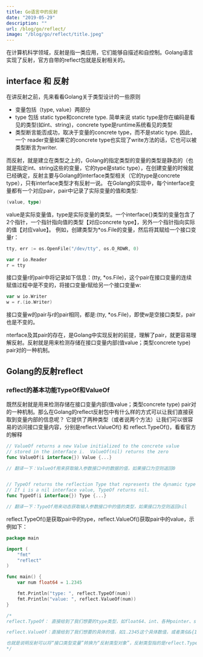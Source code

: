 ```yaml
---
title: Go语言中的反射
date: "2019-05-29"
description: ""
url: /blog/go/reflect/
image: "/blog/go/reflect/title.jpeg"
---
```

在计算机科学领域，反射是指一类应用，它们能够自描述和自控制。Golang语言实现了反射，官方自带的reflect包就是反射相关的。

<!--more-->

## interface 和 反射
在讲反射之前，先来看看Golang关于类型设计的一些原则

* 变量包括（type, value）两部分
* type 包括 static type和concrete type. 简单来说 static type是你在编码是看见的类型(如int、string)，concrete type是runtime系统看见的类型
* 类型断言能否成功，取决于变量的concrete type，而不是static type. 因此，一个 reader变量如果它的concrete type也实现了write方法的话，它也可以被类型断言为writer.

而反射，就是建立在类型之上的，Golang的指定类型的变量的类型是静态的（也就是指定int、string这些的变量，它的type是static type），在创建变量的时候就已经确定，反射主要与Golang的interface类型相关（它的type是concrete type），只有interface类型才有反射一说。
在Golang的实现中，每个interface变量都有一个对应pair，pair中记录了实际变量的值和类型:
``` go
(value, type)
``` 
value是实际变量值，type是实际变量的类型。一个interface{}类型的变量包含了2个指针，一个指针指向值的类型【对应concrete type】，另外一个指针指向实际的值【对应value】。
例如，创建类型为*os.File的变量，然后将其赋给一个接口变量r：
``` go
tty, err := os.OpenFile("/dev/tty", os.O_RDWR, 0)

var r io.Reader
r = tty
``` 
接口变量r的pair中将记录如下信息：(tty, *os.File)，这个pair在接口变量的连续赋值过程中是不变的，将接口变量r赋给另一个接口变量w:

``` go
var w io.Writer
w = r.(io.Writer)
``` 
接口变量w的pair与r的pair相同，都是:(tty, *os.File)，即使w是空接口类型，pair也是不变的。

nterface及其pair的存在，是Golang中实现反射的前提，理解了pair，就更容易理解反射。反射就是用来检测存储在接口变量内部(值value；类型concrete type) pair对的一种机制。
## Golang的反射reflect
### reflect的基本功能TypeOf和ValueOf
既然反射就是用来检测存储在接口变量内部(值value；类型concrete type) pair对的一种机制。那么在Golang的reflect反射包中有什么样的方式可以让我们直接获取到变量内部的信息呢？ 它提供了两种类型（或者说两个方法）让我们可以很容易的访问接口变量内容，分别是reflect.ValueOf() 和 reflect.TypeOf()，看看官方的解释

``` go
// ValueOf returns a new Value initialized to the concrete value
// stored in the interface i.  ValueOf(nil) returns the zero 
func ValueOf(i interface{}) Value {...}

// 翻译一下：ValueOf用来获取输入参数接口中的数据的值，如果接口为空则返回0


// TypeOf returns the reflection Type that represents the dynamic type of i.
// If i is a nil interface value, TypeOf returns nil.
func TypeOf(i interface{}) Type {...}

// 翻译一下：TypeOf用来动态获取输入参数接口中的值的类型，如果接口为空则返回nil
``` 

reflect.TypeOf()是获取pair中的type，reflect.ValueOf()获取pair中的value，示例如下：
``` go
package main

import (
	"fmt"
	"reflect"
)

func main() {
	var num float64 = 1.2345

	fmt.Println("type: ", reflect.TypeOf(num))
	fmt.Println("value: ", reflect.ValueOf(num))
}

/*
reflect.TypeOf： 直接给到了我们想要的type类型，如float64、int、各种pointer、struct 等等真实的类型

reflect.ValueOf：直接给到了我们想要的具体的值，如1.2345这个具体数值，或者类似&{1 "Allen.Wu" 25} 这样的结构体struct的值

也就是说明反射可以将“接口类型变量”转换为“反射类型对象”，反射类型指的是reflect.Type和reflect.Value这两种
*/
``` 
